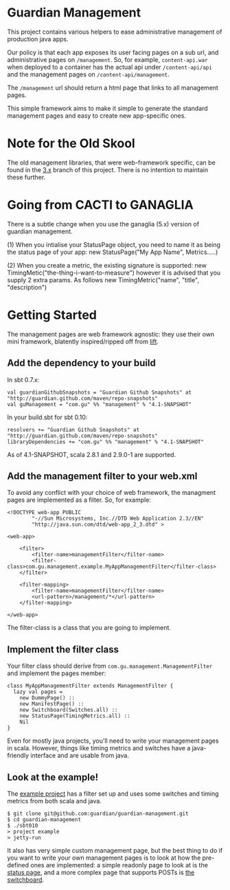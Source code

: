 Guardian Management
===================

This project contains various helpers to ease administrative management
of production java apps.

Our policy is that each app exposes its user facing pages on a sub url,
and administrative pages on `/management`. So, for example, `content-api.war`
when deployed to a container has the actual api under `/content-api/api` and
the management pages on `/content-api/management`.

The `/management` url should return a html page that links to all management
pages.

This simple framework aims to make it simple to generate the standard management
pages and easy to create new app-specific ones.


Note for the Old Skool
======================

The old management libraries, that were web-framework specific, can be found in
the [3.x](https://github.com/guardian/guardian-management/tree/3.x) branch of this project.
There is no intention to maintain these further.

Going from CACTI to GANAGLIA
=====================
There is a subtle change when you use the ganaglia (5.x) version of guardian management.

(1) When you intialise your StatusPage object, you need to name it as being the status page of your app: 
	new StatusPage("My App Name", Metrics.....)

(2) When you create a metric, the existing signature is supported: 
	new TimingMetic("the-thing-i-want-to-measure") 
however it is advised that you supply 2 extra params. As follows
	new TimingMetric("name", "title", "description")

Getting Started
===============

The management pages are web framework agnostic: they use their own mini
framework, blatently inspired/ripped off from [lift](http://www.liftweb.net).

Add the dependency to your build
-----------------------------------

In sbt 0.7.x:

    val guardianGithubSnapshots = "Guardian Github Snapshots" at "http://guardian.github.com/maven/repo-snapshots"
    val guManagement = "com.gu" %% "management" % "4.1-SNAPSHOT"

In your build.sbt for sbt 0.10:

    resolvers += "Guardian Github Snapshots" at "http://guardian.github.com/maven/repo-snapshots"
    libraryDependencies += "com.gu" %% "management" % "4.1-SNAPSHOT"

As of 4.1-SNAPSHOT, scala 2.8.1 and 2.9.0-1 are supported.

Add the management filter to your web.xml
--------------------------------------------

To avoid any conflict with your choice of web framework, the managment
pages are implemented as a filter. So, for example:

    <!DOCTYPE web-app PUBLIC
            "-//Sun Microsystems, Inc.//DTD Web Application 2.3//EN"
            "http://java.sun.com/dtd/web-app_2_3.dtd" >

    <web-app>

        <filter>
            <filter-name>managementFilter</filter-name>
            <filter-class>com.gu.management.example.MyAppManagementFilter</filter-class>
        </filter>

        <filter-mapping>
            <filter-name>managementFilter</filter-name>
            <url-pattern>/management/*</url-pattern>
        </filter-mapping>

    </web-app>

The filter-class is a class that you are going to implement.

Implement the filter class
-----------------------------

Your filter class should derive from `com.gu.management.ManagementFilter` and implement
the pages member:

    class MyAppManagementFilter extends ManagementFilter {
      lazy val pages =
        new DummyPage() ::
        new ManifestPage() ::
        new Switchboard(Switches.all) ::
        new StatusPage(TimingMetrics.all) ::
        Nil
    }

Even for mostly java projects, you'll need to write your management pages in scala. However,
things like timing metrics and switches have a java-friendly interface and are usable from java.

Look at the example!
-----------------------

The [example project](https://github.com/guardian/guardian-management/tree/master/example) has
a filter set up and uses some switches and timing metrics from both scala and java.

    $ git clone git@github.com:guardian/guardian-management.git
    $ cd guardian-management
    $ ./sbt010
    > project example
    > jetty-run

It also has very simple custom management page, but the best thing to do if you want to write your
own management pages is to look at how the pre-defined ones are implemented: a simple readonly page to look at is
the
[status page](https://github.com/guardian/guardian-management/blob/master/management/src/main/scala/com/gu/management/StatusPage.scala),
and a more complex page that supports POSTs is
[the switchboard](https://github.com/guardian/guardian-management/blob/master/management/src/main/scala/com/gu/management/switchables.scala).




